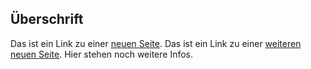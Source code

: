 ## Überschrift
Das ist ein Link zu einer [neuen Seite](./test.md).
Das ist ein Link zu einer [weiteren neuen Seite](./about.md).
Hier stehen noch weitere Infos.
